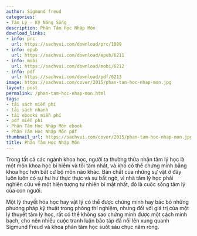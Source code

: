 ```yaml
---
author: Sigmund freud
categories:
- Tâm Lý - Kỹ Năng Sống
description: Phân Tâm Học Nhập Môn
download_links:
- info: prc
  url: https://sachvui.com/download/prc/1089
- info: epub
  url: https://sachvui.com/download/epub/6211
- info: mobi
  url: https://sachvui.com/download/mobi/6212
- info: pdf
  url: https://sachvui.com/download/pdf/6213
image: https://sachvui.com/cover/2015/phan-tam-hoc-nhap-mon.jpg
layout: post
permalink: /phan-tam-hoc-nhap-mon.html
tags:
- tải sách miễn phí
- tải sách nhanh
- tải ebooks miễn phí
- pdf miễn phí
- Phân Tâm Học Nhập Môn ebook
- Phân Tâm Học Nhập Môn pdf
thumbnail_url: https://sachvui.com/cover/2015/phan-tam-hoc-nhap-mon.jpg
title: Phân Tâm Học Nhập Môn
---
```


 <div class="item-desc text-justify"> <p>Trong tất cả các ngành khoa học, người ta thường thừa nhận tâm lý học là một môn khoa học bí hiểm và tối tăm nhất, và khó có thể chứng minh bằng khoa học hơn bất cứ bộ môn nào khác. Bản chất của những sự vật ở đây luôn luôn có sự hư hư thực thực và sự bất ngờ, vì nhà tâm lý học phải nghiên cứu về một hiện tượng tự nhiên bí mật nhất, đó là cuộc sống tâm lý của con người.</p><p>Một lý thuyết hóa học hay vật lý có thể được chứng minh hay bác bỏ những phương pháp kỹ thuật trong phòng thí nghiệm, nhưng đối với giá trị của một lý thuyết tâm lý học, rất có thể không sao chứng minh được một cách minh bạch, cho nên nhiều cuộc tranh luận bão táp đã nổi lên xung quanh Sigmund Freud và khoa phân tâm học suốt sáu chục năm ròng.</p> </div>